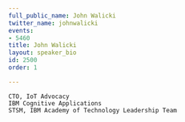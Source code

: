 ```yaml
---
full_public_name: John Walicki
twitter_name: johnwalicki
events:
- 5460
title: John Walicki
layout: speaker_bio
id: 2500
order: 1

---
```

    CTO, IoT Advocacy
    IBM Cognitive Applications
    STSM, IBM Academy of Technology Leadership Team